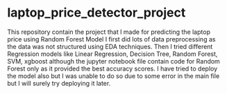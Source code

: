 # laptop_price_detector_project
This repository contain the project that I made for predicting the laptop price using Random Forest Model
I first did lots of data preprocessing as the data was not structured using EDA techniques.
Then I tried different Regression models like Linear Regression, Decision Tree, Random Forest, SVM, xgboost although the jupyter notebook file contain code for Random Forest only as it provided the best accuracy scores.
I have tried to deploy the model also but I was unable to do so due to some error in the main file but I will surely try deploying it later.

